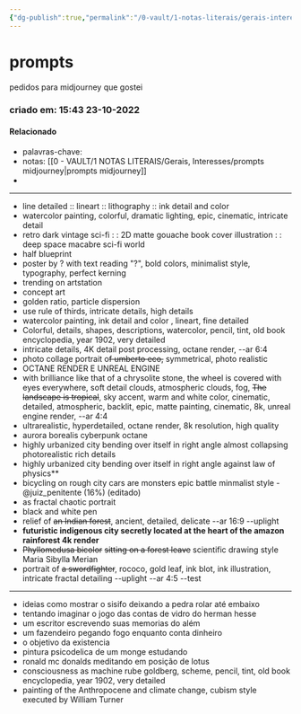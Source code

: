```yaml
---
{"dg-publish":true,"permalink":"/0-vault/1-notas-literais/gerais-interesses/prompts/","dgHomeLink":true,"dgShowLocalGraph":true,"dgShowFileTree":true,"dgEnableSearch":true,"noteIcon":""}
---
```


# prompts
pedidos para midjourney que gostei
### criado em: 15:43 23-10-2022

#### Relacionado
- palavras-chave: 
- notas: [[0 - VAULT/1 NOTAS LITERAIS/Gerais, Interesses/prompts midjourney\|prompts midjourney]]
- 
---

- line detailed :: lineart :: lithography :: ink detail and color
- watercolor painting, colorful, dramatic lighting, epic, cinematic, intricate detail
- retro dark vintage sci-fi : : 2D matte gouache book cover illustration : : deep space macabre sci-fi world
- half blueprint
- poster by ? with text reading "?", bold colors, minimalist style, typography, perfect kerning
- trending on artstation
- concept art
- golden ratio, particle dispersion 
- use rule of thirds, intricate details, high details
- watercolor painting, ink detail and color , lineart, fine detailed
- Colorful, details, shapes, descriptions, watercolor, pencil, tint, old book encyclopedia, year 1902, very detailed
- intricate details, 4K detail post processing, octane render, --ar 6:4
- photo collage portrait o~~f umberto eco,~~ symmetrical, photo realistic
- OCTANE RENDER E UNREAL ENGINE
-  with brilliance like that of a chrysolite stone, the wheel is covered with eyes everywhere, soft detail clouds, atmospheric clouds, fog, ~~The landscape is tropical~~, sky accent, warm and white color, cinematic, detailed, atmospheric, backlit, epic, matte painting, cinematic, 8k, unreal engine render, --ar 4:4 
- ultrarealistic, hyperdetailed, octane render, 8k resolution, high quality
- aurora borealis cyberpunk octane
- highly urbanized city bending over itself  in right angle almost collapsing photorealistic rich details
- highly urbanized city bending over itself in right angle against law of physics**
- bicycling on rough city cars are monsters epic battle minmalist style - @juiz_penitente (16%) (editado)
- as fractal chaotic portrait 
- black and white pen
- relief of ~~an Indian forest~~, ancient, detailed, delicate --ar 16:9 --uplight
- **futuristic indigenous city secretly located at the heart of the amazon rainforest 4k render**
- ~~Phyllomedusa bicolor~~ ~~sitting on a forest leave~~ scientific drawing style Maria Sibylla Merian
- portrait of ~~a swordfighter~~, rococo, gold leaf, ink blot, ink illustration, intricate fractal detailing --uplight --ar 4:5 --test
---

-  ideias como mostrar o sisifo deixando a pedra rolar até embaixo 
- tentando imaginar o jogo das contas de vidro do herman hesse
- um escritor escrevendo suas memorias do além 
- um fazendeiro pegando fogo enquanto conta dinheiro 
- o objetivo da existencia
- pintura psicodelica de um monge estudando
- ronald mc donalds meditando em posição de lotus
- consciousness as machine rube goldberg, scheme, pencil, tint, old book encyclopedia, year 1902, very detailed
- painting of the Anthropocene and climate change, cubism style executed by William Turner